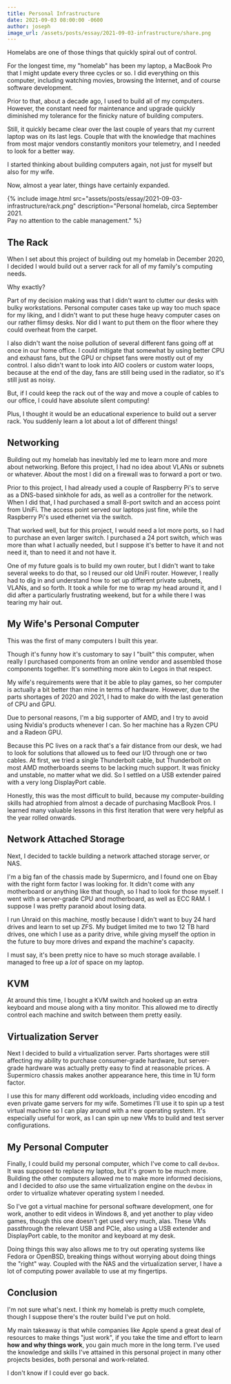 ```yaml
---
title: Personal Infrastructure
date: 2021-09-03 08:00:00 -0600
author: joseph
image_url: /assets/posts/essay/2021-09-03-infrastructure/share.png
---
```


Homelabs are one of those things that quickly spiral out of control.

For the longest time, my "homelab" has been my laptop, a MacBook Pro that I might update every three cycles or so. I did everything on this computer, including watching movies, browsing the Internet, and of course software development.

Prior to that, about a decade ago, I used to build all of my computers. However, the constant need for maintenance and upgrade quickly diminished my tolerance for the finicky nature of building computers.

Still, it quickly became clear over the last couple of years that my current laptop was on its last legs. Couple that with the knowledge that machines from most major vendors constantly monitors your telemetry, and I needed to look for a better way.

I started thinking about building computers again, not just for myself but also for my wife.

Now, almost a year later, things have certainly expanded.

{% include image.html src="assets/posts/essay/2021-09-03-infrastructure/rack.png" description="Personal homelab, circa September 2021. <br>Pay no attention to the cable management." %}

## The Rack

When I set about this project of building out my homelab in December 2020, I decided I would build out a server rack for all of my family's computing needs.

Why exactly?

Part of my decision making was that I didn't want to clutter our desks with bulky workstations. Personal computer cases take up way too much space for my liking, and I didn't want to put these huge heavy computer cases on our rather flimsy desks. Nor did I want to put them on the floor where they could overheat from the carpet.

I also didn't want the noise pollution of several different fans going off at once in our home office. I could mitigate that somewhat by using better CPU and exhaust fans, but the GPU or chipset fans were mostly out of my control. I also didn't want to look into AIO coolers or custom water loops, because at the end of the day, fans are still being used in the radiator, so it's still just as noisy.

But, if I could keep the rack out of the way and move a couple of cables to our office, I could have absolute silent computing!

Plus, I thought it would be an educational experience to build out a server rack. You suddenly learn a lot about a lot of different things!

## Networking

Building out my homelab has inevitably led me to learn more and more about networking. Before this project, I had no idea about VLANs or subnets or whatever. About the most I did on a firewall was to forward a port or two.

Prior to this project, I had already used a couple of Raspberry Pi's to serve as a DNS-based sinkhole for ads, as well as a controller for the network. When I did that, I had purchased a small 8-port switch and an access point from UniFi. The access point served our laptops just fine, while the Raspberry Pi's used ethernet via the switch.

That worked well, but for this project, I would need a lot more ports, so I had to purchase an even larger switch. I purchased a 24 port switch, which was more than what I actually needed, but I suppose it's better to have it and not need it, than to need it and not have it.

One of my future goals is to build my own router, but I didn't want to take several weeks to do that, so I reused our old UniFi router. However, I really had to dig in and understand how to set up different private subnets, VLANs, and so forth. It took a while for me to wrap my head around it, and I did after a particularly frustrating weekend, but for a while there I was tearing my hair out.

## My Wife's Personal Computer

This was the first of many computers I built this year.

Though it's funny how it's customary to say I "built" this computer, when really I purchased components from an online vendor and assembled those components together. It's something more akin to Legos in that respect.

My wife's requirements were that it be able to play games, so her computer is actually a bit better than mine in terms of hardware. However, due to the parts shortages of 2020 and 2021, I had to make do with the last generation of CPU and GPU.

Due to personal reasons, I'm a big supporter of AMD, and I try to avoid using Nvidia's products whenever I can. So her machine has a Ryzen CPU and a Radeon GPU.

Because this PC lives on a rack that's a fair distance from our desk, we had to look for solutions that allowed us to feed our I/O through one or two cables. At first, we tried a single Thunderbolt cable, but Thunderbolt on most AMD motherboards seems to be lacking much support. It was finicky and unstable, no matter what we did. So I settled on a USB extender paired with a very long DisplayPort cable.

Honestly, this was the most difficult to build, because my computer-building skills had atrophied from almost a decade of purchasing MacBook Pros. I learned many valuable lessons in this first iteration that were very helpful as the year rolled onwards.

## Network Attached Storage

Next, I decided to tackle building a network attached storage server, or NAS.

I'm a big fan of the chassis made by Supermicro, and I found one on Ebay with the right form factor I was looking for. It didn't come with any motherboard or anything like that though, so I had to look for those myself. I went with a server-grade CPU and motherboard, as well as ECC RAM. I suppose I was pretty paranoid about losing data.

I run Unraid on this machine, mostly because I didn't want to buy 24 hard drives and learn to set up ZFS. My budget limited me to two 12 TB hard drives, one which I use as a parity drive, while giving myself the option in the future to buy more drives and expand the machine's capacity.

I must say, it's been pretty nice to have so much storage available. I managed to free up a *lot* of space on my laptop.

## KVM

At around this time, I bought a KVM switch and hooked up an extra keyboard and mouse along with a tiny monitor. This allowed me to directly control each machine and switch between them pretty easily.

## Virtualization Server

Next I decided to build a virtualization server. Parts shortages were still affecting my ability to purchase consumer-grade hardware, but server-grade hardware was actually pretty easy to find at reasonable prices. A Supermicro chassis makes another appearance here, this time in 1U form factor.

I use this for many different odd workloads, including video encoding and even private game servers for my wife. Sometimes I'll use it to spin up a test virtual machine so I can play around with a new operating system. It's especially useful for work, as I can spin up new VMs to build and test server configurations.

## My Personal Computer

Finally, I could build my personal computer, which I've come to call `devbox`. It was supposed to replace my laptop, but it's grown to be much more. Building the other computers allowed me to make more informed decisions, and I decided to *also* use the same virtualization engine on the `devbox` in order to virtualize whatever operating system I needed.

So I've got a virtual machine for personal software development, one for work, another to edit videos in Windows 8, and yet another to play video games, though this one doesn't get used very much, alas. These VMs passthrough the relevant USB and PCIe, also using a USB extender and DisplayPort cable, to the monitor and keyboard at my desk.

Doing things this way also allows me to try out operating systems like Fedora or OpenBSD, breaking things without worrying about doing things the "right" way. Coupled with the NAS and the virtualization server, I have a lot of computing power available to use at my fingertips.

## Conclusion

I'm not sure what's next. I think my homelab is pretty much complete, though I suppose there's the router build I've put on hold.

My main takeaway is that while companies like Apple spend a great deal of resources to make things "just work", if you take the time and effort to learn **how and why things work**, you gain much more in the long term. I've used the knowledge and skills I've attained in this personal project in many other projects besides, both personal and work-related.

I don't know if I could ever go back.

